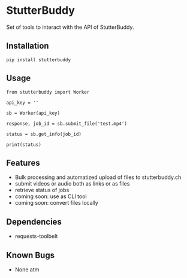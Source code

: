 # StutterBuddy

Set of tools to interact with the API of StutterBuddy.

## Installation
```
pip install stutterbuddy
```

## Usage
```
from stutterbuddy import Worker

api_key = ''

sb = Worker(api_key)

response, job_id = sb.submit_file('test.mp4')

status = sb.get_info(job_id)

print(status)
```

## Features

* Bulk processing and automatized upload of files to stutterbuddy.ch
* submit videos or audio both as links or as files
* retrieve status of jobs
* coming soon: use as CLI tool
* coming soon: convert files locally

## Dependencies
* requests-toolbelt

## Known Bugs
* None atm
